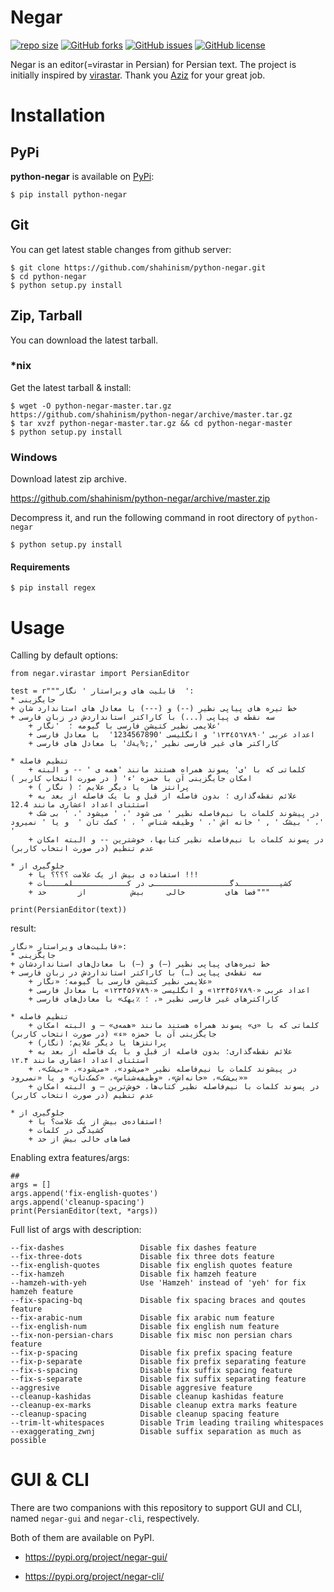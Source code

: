 ﻿Negar
==========
[![repo size](https://img.shields.io/github/repo-size/shahinism/python-negar.svg)](https://github.com/shahinism/python-negar/archive/master.zip)
[![GitHub forks](https://img.shields.io/github/forks/shahinism/python-negar)](https://github.com/shahinism/python-negar/network)
[![GitHub issues](https://img.shields.io/github/issues/shahinism/python-negar)](https://github.com/shahinism/python-negar/issues)
[![GitHub license](https://img.shields.io/github/license/shahinism/python-negar)](https://github.com/shahinism/python-negar/blob/main/LICENSE)

Negar is an editor(=virastar in Persian) for Persian text. The project is initially inspired by [virastar](https://github.com/aziz/virastar/blob/master/lib/virastar.rb). Thank you [Aziz](https://github.com/aziz) for your great job.

Installation
==============

## PyPi

**python-negar** is available on [PyPi](http://pypi.python.org/pypi/python-negar):

    $ pip install python-negar

## Git

You can get latest stable changes from github server:

    $ git clone https://github.com/shahinism/python-negar.git
    $ cd python-negar
    $ python setup.py install

## Zip, Tarball

You can download the latest tarball.

### *nix

Get the latest tarball & install:

    $ wget -O python-negar-master.tar.gz https://github.com/shahinism/python-negar/archive/master.tar.gz
    $ tar xvzf python-negar-master.tar.gz && cd python-negar-master
    $ python setup.py install

### Windows

Download latest zip archive.

https://github.com/shahinism/python-negar/archive/master.zip

Decompress it, and run the following command in root directory of `python-negar`

    $ python setup.py install

#### Requirements

    $ pip install regex

Usage
======

Calling by default options:

    from negar.virastar import PersianEditor

    test = r"""قابلیت های ویراستار ' نگار  ':
    * جایگزینی
    + خط تیره های پیاپی نظیر (--) و (---) با معادل های استاندارد شان
    + سه نقطه ی پیاپی (...) با کاراکتر استانداردش در زبان فارسی
        + علایمی نظیر کتیشن فارسی با گیومه ؛  'نگار'
        + اعداد عربی '١٢٣٤٥٦٧٨٩٠' و انگلیسی '1234567890'  با معادل فارسی
        + کاراکتر های غیر فارسی نظیر ',;%يةك' با معادل های فارسی

    * تنظیم فاصله
        + کلماتی که با 'ی' پسوند همراه هستند مانند 'همه ی ' -- و البته امکان جایگزینی آن با حمزه 'ء' ( در صورت انتخاب کاربر )
        + پرانتز ها  یا دیگر علایم ؛ ( نگار )
        + علائم نقطه‌گذاری ؛ بدون فاصله از قبل و با یک فاصله از بعد به استثنای اعداد اعشاری مانند 12.4
        + در پیشوند کلمات با نیم‌فاصله نظیر ' می شود '، ' میشود '، ' بی شک '، ' بیشک ' , ' خانه اش '، ' وظیفه شناس ' ، ' کمک تان '  و یا ' نمیرود '
        + در پسوند کلمات با نیم‌فاصله نظیر کتابها، خوشترین -- و البته امکان عدم تنظیم (در صورت انتخاب کاربر)

    * جلوگیری از
        + استفاده ی بیش از یک علامت ؟؟؟؟ یا !!!
        + کشیـــــــــدگـــــــــــــــــی در کــــــــــــلمــــات
        + فضا های         خالی     بیش          از       حد"""

    print(PersianEditor(text))

result:

    قابلیت‌های ویراستار «نگار»:
    * جایگزینی
    + خط تیره‌های پیاپی نظیر (–) و (—) با معادل‌های استانداردشان
    + سه نقطه‌ی پیاپی (…) با کاراکتر استانداردش در زبان فارسی
        + علایمی نظیر کتیشن فارسی با گیومه؛ «نگار»
        + اعداد عربی «۱۲۳۴۵۶۷۸۹۰» و انگلیسی «۱۲۳۴۵۶۷۸۹۰» با معادل فارسی
        + کاراکترهای غیر فارسی نظیر «، ؛ ٪یهک» با معادل‌های فارسی

    * تنظیم فاصله
        + کلماتی که با «ی» پسوند همراه هستند مانند «همه‌ی» – و البته امکان جایگزینی آن با حمزه «ء» (در صورت انتخاب کاربر)
        + پرانتزها یا دیگر علایم؛ (نگار)
        + علائم نقطه‌گذاری؛ بدون فاصله از قبل و با یک فاصله از بعد به استثنای اعداد اعشاری مانند ۱۲.۴
        + در پیشوند کلمات با نیم‌فاصله نظیر «می‌شود»، «می‌شود»، «بی‌شک»، «بی‌شک»، «خانه‌اش»، «وظیفه‌شناس»، «کمک‌تان» و یا «نمی‌رود»
        + در پسوند کلمات با نیم‌فاصله نظیر کتاب‌ها، خوش‌ترین – و البته امکان عدم تنظیم (در صورت انتخاب کاربر)

    * جلوگیری از
        + استفاده‌ی بیش از یک علامت؟ یا!
        + کشیدگی در کلمات
        + فضاهای خالی بیش از حد

Enabling extra features/args:

    ##
    args = []
    args.append('fix-english-quotes')
    args.append('cleanup-spacing')
    print(PersianEditor(text, *args))


Full list of args with description:

    --fix-dashes                 Disable fix dashes feature
    --fix-three-dots             Disable fix three dots feature
    --fix-english-quotes         Disable fix english quotes feature
    --fix-hamzeh                 Disable fix hamzeh feature
    --hamzeh-with-yeh            Use 'Hamzeh' instead of 'yeh' for fix hamzeh feature
    --fix-spacing-bq             Disable fix spacing braces and qoutes feature
    --fix-arabic-num             Disable fix arabic num feature
    --fix-english-num            Disable fix english num feature
    --fix-non-persian-chars      Disable fix misc non persian chars feature
    --fix-p-spacing              Disable fix prefix spacing feature
    --fix-p-separate             Disable fix prefix separating feature
    --fix-s-spacing              Disable fix suffix spacing feature
    --fix-s-separate             Disable fix suffix separating feature
    --aggresive                  Disable aggresive feature
    --cleanup-kashidas           Disable cleanup kashidas feature
    --cleanup-ex-marks           Disable cleanup extra marks feature
    --cleanup-spacing            Disable cleanup spacing feature
    --trim-lt-whitespaces        Disable Trim leading trailing whitespaces
    --exaggerating_zwnj          Disable suffix separation as much as possible

GUI & CLI
======
There are two companions with this repository to support GUI and CLI, named `negar-gui` and `negar-cli`, respectively.

Both of them are available on PyPI.

* https://pypi.org/project/negar-gui/

* https://pypi.org/project/negar-cli/
